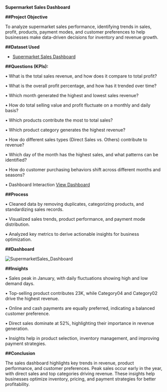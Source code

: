 **Supermarket Sales Dashboard**



**##Project Objective**

To analyze supermarket sales performance, identifying trends in sales, profit, products, payment modes, and customer preferences to help businesses make data-driven decisions for inventory and revenue growth.


**##Dataset Used**
- <a href = "https://github.com/AnjaliPrakashan/Data-Analysis-Supermarket-Dashboard/blob/main/Sales-Dashboard-practice-file.xlsx">Supermarket Sales Dashboard</a>


**##Questions (KPIs):**

•  What is the total sales revenue, and how does it compare to total profit? 

•  What is the overall profit percentage, and how has it trended over time? 

•  Which month generated the highest and lowest sales revenue? 

•  How do total selling value and profit fluctuate on a monthly and daily basis? 

•  Which products contribute the most to total sales? 

•  Which product category generates the highest revenue? 

•  How do different sales types (Direct Sales vs. Others) contribute to revenue? 

•  Which day of the month has the highest sales, and what patterns can be identified? 

•  How do customer purchasing behaviors shift across different months and seasons?

•  Dashboard Interaction <a href = "https://github.com/AnjaliPrakashan/Data-Analysis-Supermarket-Dashboard/blob/main/SupermarketSales_Dashboard.png"> View Dashboard</a>


**##Process**

•	Cleaned data by removing duplicates, categorizing products, and standardizing sales records.

•	Visualized sales trends, product performance, and payment mode distribution.

•	Analyzed key metrics to derive actionable insights for business optimization.


**##Dashboard**

![SupermarketSales_Dashboard](https://github.com/user-attachments/assets/e2e12983-fb2b-4b4b-8d67-3008ff6e9497)


**##Insights**

•	Sales peak in January, with daily fluctuations showing high and low demand days.

•	Top-selling product contributes 23K, while Category04 and Category02 drive the highest revenue.

•	Online and cash payments are equally preferred, indicating a balanced customer preference.

•	Direct sales dominate at 52%, highlighting their importance in revenue generation.

•	Insights help in product selection, inventory management, and improving payment strategies.


**##Conclusion**

The sales dashboard highlights key trends in revenue, product performance, and customer preferences. Peak sales occur early in the year, with direct sales and top categories driving revenue. These insights help businesses optimize inventory, pricing, and payment strategies for better profitability.








